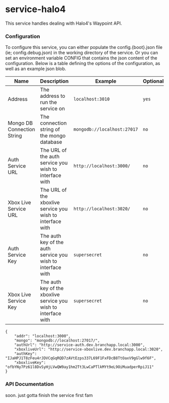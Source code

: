 service-halo4
===

This service handles dealing with Halo4's Waypoint API.


### Configuration

To configure this service, you can either populate the config.{boot}.json file (ie;
config.debug.json) in the working directory of the service. Or you can set an environment
variable CONFIG that contains the json content of the configuration. Below is a table
defining the options of the configuration, as well as an example json blob.

| Name | Description | Example | Optional? | Json Key |
|------|-------------|---------|-------------|----------|
| Address | The address to run the service on | `localhost:3010` | `yes` | `addr` |
| Mongo DB Connection String | The connection string of the mongo database | `mongodb://localhost:27017` | `no` | `mongo` |
| Auth Service URL | The URL of the auth service you wish to interface with | `http://localhost:3000/` | `no` | `authUrl` |
| Xbox Live Service URL | The URL of the xboxlive service you wish to interface with | `http://localhost:3020/` | `no` | `xboxliveUrl` |
| Auth Service Key | The auth key of the auth service you wish to interface with | `supersecret` | `no` | `authKey` |
| Xbox Live Service Key | The auth key of the xboxlive service you wish to interface with | `supersecret` | `no` | `xboxliveKey` |

```
{
	"addr": "localhost:3000",
	"mongo": "mongodb://localhost:27017/",
	"authUrl": "http://service-auth.dev.branchapp.local:3000",
	"xboxliveUrl": "http://service-xboxlive.dev.branchapp.local:3020",
	"authKey": "IJaHPJ1T8zFeu4rJDVCqGqRQD7zAVtEzps337L69F1FxFDcB8TtOaxV9gGlw9f6F",
	"xboxliveKey": "ofbYNy7Pz61l8DvSyHjLVwQW9ay1hm2Tt3LwCaPTlkMYt9eL9OiMuadperRpiJ11"
}

```



### API Documentation

soon. just gotta finish the service first fam
